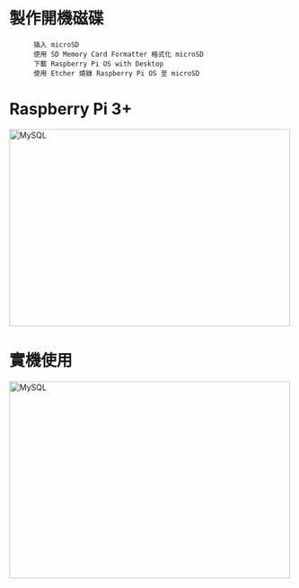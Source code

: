 <h1>製作開機磁碟</h1>

          插入 microSD
          使用 SD Memory Card Formatter 格式化 microSD
          下載 Raspberry Pi OS with Desktop
          使用 Etcher 燒錄 Raspberry Pi OS 至 microSD

<h1>Raspberry Pi 3+</h1>
<img src="https://user-images.githubusercontent.com/97188330/157580453-fab0518d-36d2-4de5-960d-09e73c6a2893.jpg" width="500" height="350" alt="MySQL"/><br/>
<h1>實機使用</h1>
<img src="https://user-images.githubusercontent.com/97188330/157582359-b9448838-311c-4069-99db-2889381cd738.jpg" width="500" height="350" alt="MySQL"/><br/>

